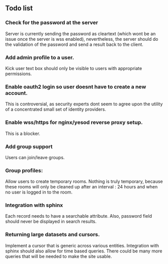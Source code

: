 ## Todo list

### Check for the password at the server
Server is currently sending the password as cleartext (which wont be an issue once the server is wss enabled), nevertheless,
the server should do the validation of the password and send a result back to the client.

### Add admin profile to a user.
Kick user text box should only be visible to users with appropriate permissions.

### Enable oauth2 login so user doesnt have to create a new account.
This is controversial, as security experts dont seem to agree upon the utility of a concentrated small set of identity providers.

### Enable wss/https for nginx/yesod reverse proxy setup.
This is a blocker.

### Add group support
Users can join/leave groups.

### Group profiles:
Allow users to create temporary rooms. Nothing is truly temporary, because these rooms will only be cleaned up
after an interval : 24 hours and when no user is logged in to the room.

### Integration with sphinx
Each record needs to have a searchable attribute. Also, password field should never be displayed in search results.

### Returning large datasets and cursors.
Implement a cursor that is generic across various entities. Integration with sphinx should also allow for time based queries. There could be many more queries that will be needed to make the site usable.




